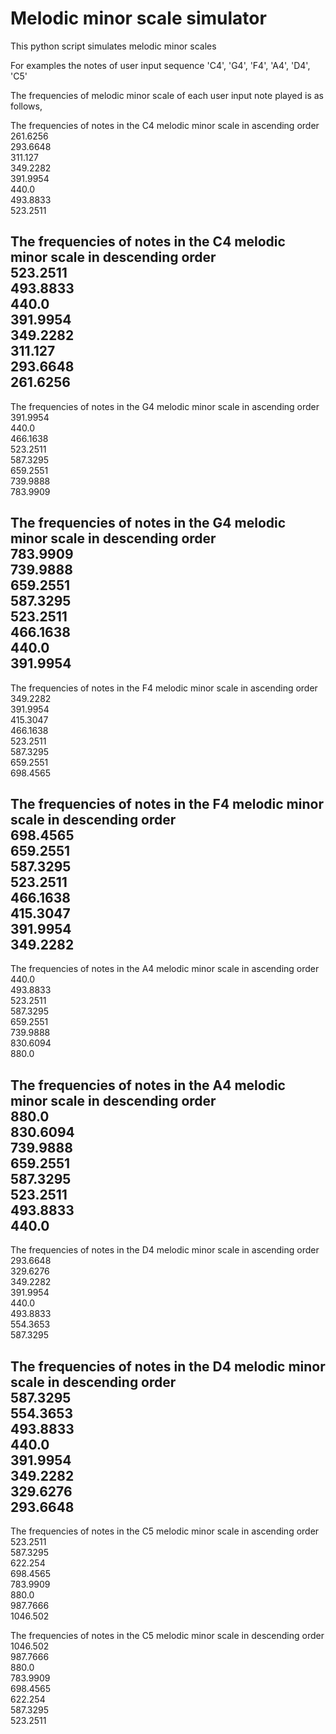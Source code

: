 # Melodic minor scale simulator

This python script simulates melodic minor scales

For examples the notes of user input sequence 'C4', 'G4', 'F4', 'A4', 'D4', 'C5'

The frequencies of melodic minor scale of each user input note played is as follows,

The frequencies of notes in the C4 melodic minor scale in ascending order\
261.6256\
293.6648\
311.127\
349.2282\
391.9954\
440.0\
493.8833\
523.2511

The frequencies of notes in the C4 melodic minor scale in descending order\
523.2511\
493.8833\
440.0\
391.9954\
349.2282\
311.127\
293.6648\
261.6256
---------
The frequencies of notes in the G4 melodic minor scale in ascending order\
391.9954\
440.0\
466.1638\
523.2511\
587.3295\
659.2551\
739.9888\
783.9909

The frequencies of notes in the G4 melodic minor scale in descending order\
783.9909\
739.9888\
659.2551\
587.3295\
523.2511\
466.1638\
440.0\
391.9954
---------
The frequencies of notes in the F4 melodic minor scale in ascending order\
349.2282\
391.9954\
415.3047\
466.1638\
523.2511\
587.3295\
659.2551\
698.4565

The frequencies of notes in the F4 melodic minor scale in descending order\
698.4565\
659.2551\
587.3295\
523.2511\
466.1638\
415.3047\
391.9954\
349.2282
---------
The frequencies of notes in the A4 melodic minor scale in ascending order\
440.0\
493.8833\
523.2511\
587.3295\
659.2551\
739.9888\
830.6094\
880.0

The frequencies of notes in the A4 melodic minor scale in descending order\
880.0\
830.6094\
739.9888\
659.2551\
587.3295\
523.2511\
493.8833\
440.0
---------
The frequencies of notes in the D4 melodic minor scale in ascending order\
293.6648\
329.6276\
349.2282\
391.9954\
440.0\
493.8833\
554.3653\
587.3295

The frequencies of notes in the D4 melodic minor scale in descending order\
587.3295\
554.3653\
493.8833\
440.0\
391.9954\
349.2282\
329.6276\
293.6648
---------
The frequencies of notes in the C5 melodic minor scale in ascending order\
523.2511\
587.3295\
622.254\
698.4565\
783.9909\
880.0\
987.7666\
1046.502

The frequencies of notes in the C5 melodic minor scale in descending order\
1046.502\
987.7666\
880.0\
783.9909\
698.4565\
622.254\
587.3295\
523.2511
